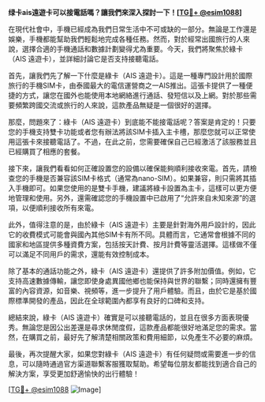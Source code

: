 **绿卡ais遠遊卡可以接電話嗎？讓我們來深入探討一下！[[TG💪+ @esim1088](https://t.me/s/esim1088)]**

在現代社會中，手機已經成為我們日常生活中不可或缺的一部分。無論是工作還是娛樂，手機都能幫助我們輕鬆地完成各種任務。然而，對於經常出國旅行的人來說，選擇合適的手機通話和數據計劃變得尤為重要。今天，我們將聚焦於綠卡（AIS 遠遊卡），並詳細討論它是否支持接聽電話。

首先，讓我們先了解一下什麼是綠卡（AIS 遠遊卡）。這是一種專門設計用於國際旅行的手機SIM卡，由泰國最大的電信運營商之一AIS推出。這張卡提供了一種便捷的方式，讓您在國外也能使用本地網絡進行通話、發短信以及上網。對於那些需要頻繁跨國交流或旅行的人來說，這款產品無疑是一個很好的選擇。

那麼，問題來了：綠卡（AIS 遠遊卡）到底能不能接電話呢？答案是肯定的！只要您的手機支持雙卡功能或者您有辦法將該SIM卡插入主卡槽，那麼您就可以正常使用這張卡來接聽電話了。不過，在此之前，您需要確保自己已經激活了該服務並且已經購買了相應的套餐。

接下來，讓我們看看如何正確設置您的設備以確保能夠順利接收來電。首先，請檢查您的手機是否兼容該SIM卡格式（通常為nano-SIM）。如果兼容，則只需將其插入手機即可。如果您使用的是雙卡手機，建議將綠卡設置為主卡，這樣可以更方便地管理和使用。另外，還需確認您的手機設置中已啟用了“允許來自未知來源”的選項，以便順利接收所有來電。

此外，值得注意的是，由於綠卡（AIS 遠遊卡）主要是針對海外用戶設計的，因此它的收費模式可能會與國內其他SIM卡有所不同。具體而言，它通常會根據不同的國家和地區提供多種資費方案，包括按天計費、按月計費等靈活選擇。這樣做不僅可以滿足不同用戶的需求，還能有效控制成本。

除了基本的通話功能之外，綠卡（AIS 遠遊卡）還提供了許多附加價值。例如，它支持高速數據傳輸，讓您即使身處異國他鄉也能保持與世界的聯繫；同時還擁有豐富的內容資源，如音樂、視頻等，進一步提升了用戶體驗。而且，由於它是基於國際標準開發的產品，因此在全球範圍內都享有良好的口碑和支持。

總結來說，綠卡（AIS 遠遊卡）確實是可以接聽電話的，並且在很多方面表現優秀。無論您是因公出差還是尋求休閒度假，這款產品都能很好地滿足您的需求。當然，在購買之前，最好先了解清楚相關政策和費用細節，以免產生不必要的麻煩。

最後，再次提醒大家，如果您對綠卡（AIS 遠遊卡）有任何疑問或需要進一步的信息，可以隨時通過官方渠道聯繫客服獲取幫助。希望每位朋友都能找到適合自己的解決方案，享受更加舒適愉快的出行體驗！

[[TG💪+ @esim1088](https://t.me/s/esim1088) ![Image](https://i.postimg.cc/4NQfJmqS/Snipaste-2025-05-13-00-14-12.png)]